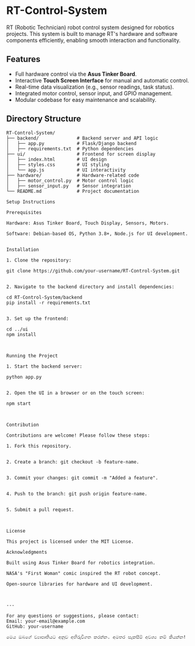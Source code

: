 
# RT-Control-System

RT (Robotic Technician) robot control system designed for robotics projects. This system is built to manage RT's hardware and software components efficiently, enabling smooth interaction and functionality.

## Features
- Full hardware control via the **Asus Tinker Board**.
- Interactive **Touch Screen Interface** for manual and automatic control.
- Real-time data visualization (e.g., sensor readings, task status).
- Integrated motor control, sensor input, and GPIO management.
- Modular codebase for easy maintenance and scalability.

## Directory Structure
```plaintext
RT-Control-System/
├── backend/              # Backend server and API logic
│   ├── app.py            # Flask/Django backend
│   ├── requirements.txt  # Python dependencies
├── ui/                   # Frontend for screen display
│   ├── index.html        # UI design
│   ├── styles.css        # UI styling
│   └── app.js            # UI interactivity
├── hardware/             # Hardware-related code
│   ├── motor_control.py  # Motor control logic
│   ├── sensor_input.py   # Sensor integration
└── README.md             # Project documentation

Setup Instructions

Prerequisites

Hardware: Asus Tinker Board, Touch Display, Sensors, Motors.

Software: Debian-based OS, Python 3.8+, Node.js for UI development.


Installation

1. Clone the repository:

git clone https://github.com/your-username/RT-Control-System.git


2. Navigate to the backend directory and install dependencies:

cd RT-Control-System/backend
pip install -r requirements.txt


3. Set up the frontend:

cd ../ui
npm install



Running the Project

1. Start the backend server:

python app.py


2. Open the UI in a browser or on the touch screen:

npm start



Contribution

Contributions are welcome! Please follow these steps:

1. Fork this repository.


2. Create a branch: git checkout -b feature-name.


3. Commit your changes: git commit -m "Added a feature".


4. Push to the branch: git push origin feature-name.


5. Submit a pull request.



License

This project is licensed under the MIT License.

Acknowledgments

Built using Asus Tinker Board for robotics integration.

NASA's "First Woman" comic inspired the RT robot concept.

Open-source libraries for hardware and UI development.



---

For any questions or suggestions, please contact:
Email: your-email@example.com
GitHub: your-username

මෙය ඔබගේ ව්‍යාපෘතියට අනුව අභිරුචිගත කරන්න. අමතර සැකසීම් අවශ්‍ය නම් කියන්න!

